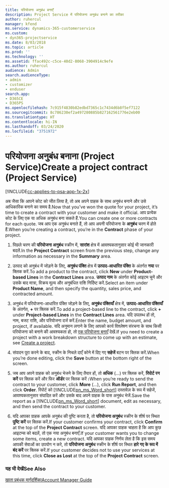 ```yaml
---
title: परियोजना अनुबंध बनाएँ
description: Project Service में परियोजना अनुबंध बनाने का तरीका
author: ruhercul
manager: kfend
ms.service: dynamics-365-customerservice
ms.custom:
- dyn365-projectservice
ms.date: 8/03/2018
ms.topic: article
ms.prod: ''
ms.technology: ''
ms.assetid: ffac492c-c5ce-40d2-8068-3904914c9efe
ms.author: ruhercul
audience: Admin
search.audienceType:
- admin
- customizer
- enduser
search.app:
- D365CE
- D365PS
ms.openlocfilehash: 7c915f4830b82edbd7365c1c7434d6b8f5ef7122
ms.sourcegitcommit: 8c786230ef2a497280885b827162561776e2eb00
ms.translationtype: HT
ms.contentlocale: hi-IN
ms.lasthandoff: 03/24/2020
ms.locfileid: "3751972"
---
```

# <a name="create-a-project-contract-project-service"></a><span data-ttu-id="42bd8-103">परियोजना अनुबंध बनाना (Project Service)</span><span class="sxs-lookup"><span data-stu-id="42bd8-103">Create a project contract (Project Service)</span></span>

[!INCLUDE[cc-applies-to-psa-app-1x-2x](../includes/cc-applies-to-psa-app-1x-2x.md)]

<span data-ttu-id="42bd8-104">अब जैसा कि आपने कोट को जीत लिया है, तो अब अपने ग्राहक के साथ अनुबंध बनाने और उसे आधिकारिक बनाने का समय है.</span><span class="sxs-lookup"><span data-stu-id="42bd8-104">Now that you’ve won the quote for your project, it’s time to create a contract with your customer and make it official.</span></span> <span data-ttu-id="42bd8-105">आप प्रत्येक कोट के लिए एक या अधिक अनुबंध बना सकते हैं.</span><span class="sxs-lookup"><span data-stu-id="42bd8-105">You can create one or more contracts for each quote.</span></span> <span data-ttu-id="42bd8-106">जब आप एक अनुबंध बनाते हैं, तो आप अपनी परियोजना के **अनुबंध** चरण में होते हैं.</span><span class="sxs-lookup"><span data-stu-id="42bd8-106">When you’re creating a contract, you’re in the **Contract** phase of your project.</span></span>  
  
1. <span data-ttu-id="42bd8-107">पिछले चरण की **परियोजना अनुबंध** स्क्रीन में, **सारांश** क्षेत्र में आवश्यकतानुसार कोई भी जानकारी बदलें.</span><span class="sxs-lookup"><span data-stu-id="42bd8-107">In the **Project Contract** screen from the previous step, change any information as necessary in the **Summary** area.</span></span>  
  
2. <span data-ttu-id="42bd8-108">उत्पाद को अनुबंध में जोड़ने के लिए, **अनुबंध पंक्ति** क्षेत्र में **उत्पाद-आधारित पंक्ति** के अंतर्गत **नया** पर क्लिक करें.</span><span class="sxs-lookup"><span data-stu-id="42bd8-108">To add a product to the contract, click **New** under **Product-based Lines** in the **Contract Lines** area.</span></span> <span data-ttu-id="42bd8-109">**उत्पाद नाम** के अंतर्गत कोई आइटम चुनें और उसके बाद मात्रा, विक्रय मूल्य और अनुबंधित राशि निर्दिष्ट करें.</span><span class="sxs-lookup"><span data-stu-id="42bd8-109">Select an item under **Product Name**, and then specify the quantity, sales price, and contracted amount.</span></span>  
  
3. <span data-ttu-id="42bd8-110">अनुबंध में परियोजना-आधारित पंक्ति जोड़ने के लिए, **अनुबंध पंक्तियाँ** क्षेत्र में, **उत्पाद-आधारित पंक्तियाँ** के अंतर्गत, **+** पर क्लिक करें.</span><span class="sxs-lookup"><span data-stu-id="42bd8-110">To add a project-based line to the contract, click **+** under **Project-based Lines** in the **Contract Lines** area.</span></span> <span data-ttu-id="42bd8-111">यदि उपलब्ध हों तो, नाम, बजट राशि, और परियोजना दर्ज करें.</span><span class="sxs-lookup"><span data-stu-id="42bd8-111">Enter the name, budget amount, and project, if available.</span></span> <span data-ttu-id="42bd8-112">यदि अनुमान लगाने के लिए आपको कार्य विश्लेषण संरचना के साथ किसी परियोजना को बनाने की आवश्यकता हो, तो [एक परियोजना बनाएँ](../project-service/create-project.md) देखें.</span><span class="sxs-lookup"><span data-stu-id="42bd8-112">If you need to create a project with a work breakdown structure to come up with an estimate, see [Create a project](../project-service/create-project.md).</span></span>  
  
4. <span data-ttu-id="42bd8-113">संपादन पूरा करने के बाद, स्‍क्रीन के निचले दाएँ कोने में दिए गए **सहेजें** बटन पर क्लिक करें.</span><span class="sxs-lookup"><span data-stu-id="42bd8-113">When you’re done editing, click the **Save** button at the bottom right of the screen.</span></span>  
  
5. <span data-ttu-id="42bd8-114">जब आप अपने ग्राहक को अनुबंध भेजने के लिए तैयार हों, तो **अधिक** (…) पर क्लिक करें, **रिपोर्ट रन करें** पर क्लिक करें और फिर **ऑर्डर** पर क्लिक करें।</span><span class="sxs-lookup"><span data-stu-id="42bd8-114">When you’re ready to send the contract to your customer, click **More** (…), click **Run Report**, and then click **Order**.</span></span> <span data-ttu-id="42bd8-115">रिपोर्ट को [!INCLUDE[pn_ms_Word_short](../includes/pn-ms-word-short.md)] दस्तावेज़ के रूप में सहेजें, आवश्यकतानुसार संपादित करें और उसके बाद अपने ग्राहक के पास अनुबंध भेजें.</span><span class="sxs-lookup"><span data-stu-id="42bd8-115">Save the report as a [!INCLUDE[pn_ms_Word_short](../includes/pn-ms-word-short.md)] document, edit as necessary, and then send the contract to your customer.</span></span>  
  
6. <span data-ttu-id="42bd8-116">यदि आपका ग्राहक आपके अनुबंध की पुष्टि करता है, तो **परियोजना अनुबंध** स्क्रीन के शीर्ष पर स्थित **पुष्टि करें** पर क्लिक करें.</span><span class="sxs-lookup"><span data-stu-id="42bd8-116">If your customer confirms your contract, click **Confirm** at the top of the **Project Contract** screen.</span></span> <span data-ttu-id="42bd8-117">यदि आपका ग्राहक चाहता है कि आप कुछ आइटम्स को बदलें, तो एक नया अनुबंध बनाएँ.</span><span class="sxs-lookup"><span data-stu-id="42bd8-117">If your customer wants you to change some items, create a new contract.</span></span> <span data-ttu-id="42bd8-118">यदि आपका ग्राहक निर्णय लेता है कि इस समय आपकी सेवाओं का उपयोग न करे, तो **परियोजना अनुबंध** स्क्रीन के शीर्ष पर स्थित **हारे गए के रूप में बंद करें** पर क्लिक करें.</span><span class="sxs-lookup"><span data-stu-id="42bd8-118">If your customer decides not to use your services at this time, click **Close as Lost** at the top of the **Project Contract** screen.</span></span>  
  
### <a name="see-also"></a><span data-ttu-id="42bd8-119">यह भी देखें</span><span class="sxs-lookup"><span data-stu-id="42bd8-119">See Also</span></span>  
 [<span data-ttu-id="42bd8-120">खाता प्रबंधक मार्गदर्शिका</span><span class="sxs-lookup"><span data-stu-id="42bd8-120">Account Manager Guide</span></span>](../project-service/account-manager-guide.md)
